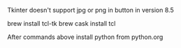 Tkinter doesn't support jpg or png in button in version 8.5

brew install tcl-tk 
brew cask install tcl

After commands above install python from python.org

